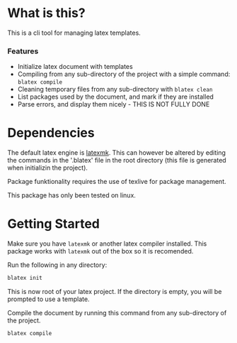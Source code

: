 # What is this?
This is a cli tool for managing latex templates. 

### Features
- Initialize latex document with templates
- Compiling from any sub-directory of the project with a simple command: `blatex compile`
- Cleaning temporary files from any sub-directory with `blatex clean`
- List packages used by the document, and mark if they are installed
- Parse errors, and display them nicely - THIS IS NOT FULLY DONE

# Dependencies
The default latex engine is [latexmk](https://mg.readthedocs.io/latexmk.html). This can however be altered by editing the commands in the '.blatex' file in the root directory (this file is generated when initializin the project).

Package funktionality requires the use of texlive for package management.

This package has only been tested on linux.

# Getting Started

Make sure you have `latexmk` or another latex compiler installed. This package works with `latexmk` out of the box so it is recomended. 

Run the following in any directory:

```bash
blatex init
```

This is now root of your latex project. If the directory is empty, you will be prompted to use a template.

Compile the document by running this command from any sub-directory of the project.

```bash
blatex compile
```
